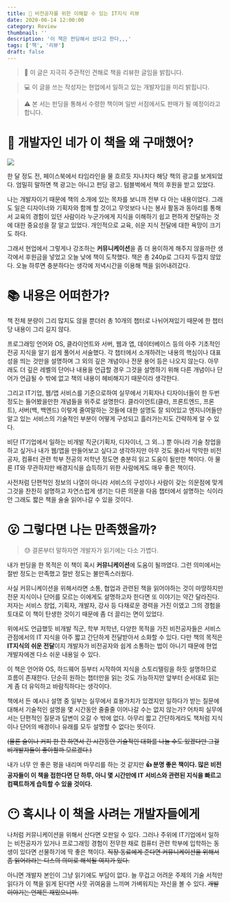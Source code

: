 ```yaml
---
title: 📖 비전공자를 위한 이해할 수 있는 IT지식 리뷰
date: 2020-06-14 12:00:00
category: Review
thumbnail: ''
description: '이 책은 펀딩해서 샀다고 한다,,,'
tags: ['책', '리뷰']
draft: false
---
```


> 📖 이 글은 지극히 주관적인 견해로 책을 리뷰한 글임을 밝힙니다.

> 💻 이 글을 쓰는 작성자는 현업에서 일하고 있는 개발자임을 미리 밝힙니다.

> ⚠️ 본 서는 펀딩을 통해서 수령한 책이며 일반 서점에서도 판매가 될 예정이라고 합니다.

# 🤔 개발자인 네가 이 책을 왜 구매했어?

![](<https://images.velog.io/images/hexdrinker/post/15bb2408-cfdb-4735-8bbe-07dcbc168b4b/book%20(1).jpeg>)

한 달 정도 전, 페이스북에서 타임라인을 물 흐르듯 지나치다 해당 책의 광고를 보게되었다. 엄밀히 말하면 책 광고는 아니고 펀딩 광고. 텀블벅에서 책의 후원을 받고 있었다.

나는 개발자이기 때문에 책의 소개에 있는 목차를 보니까 전부 다 아는 내용이었다. 그래도 일은 디자이너와 기획자와 함께 할 것이고 무엇보다 나는 봉사 활동과 동아리를 통해서 교육의 경험이 있던 사람이라 누군가에게 지식을 이해하기 쉽고 편하게 전달하는 것에 대한 중요성을 잘 알고 있었다. 개인적으로 교육, 쉬운 지식 전달에 대한 욕망이 크기도 하다.

그래서 현업에서 그렇게나 강조하는 **커뮤니케이션**을 좀 더 용이하게 해주지 않을까란 생각에서 후원금을 넣었고 오늘 낮에 책이 도착했다. 책은 총 240p로 그다지 두껍지 않았다. 오늘 하루면 충분하다는 생각에 저녁시간을 이용해 책을 읽어내려갔다.

# 📚 내용은 어떠한가?

책 전체 분량이 그리 많지도 않을 뿐더러 총 10개의 챕터로 나뉘어져있기 때문에 한 챕터당 내용이 그리 길지 않다.

프로그래밍 언어와 OS, 클라이언트와 서버, 웹과 앱, 데이터베이스 등의 아주 기초적인 전공 지식을 알기 쉽게 풀어서 서술했다. 각 챕터에서 소개하려는 내용의 핵심이나 대표성을 띄는 것만을 설명하며 그 외의 깊은 개념이나 전문 용어 등은 나오지 않는다. 아무래도 더 깊은 레벨의 단어나 내용을 언급할 경우 그것을 설명하기 위해 다른 개념이나 단어가 언급될 수 밖에 없고 책의 내용이 헤비해지기 때문이라 생각한다.

그리고 IT기업, 웹/앱 서비스를 기준으로하여 실무에서 기획자나 디자이너들이 한 두번 정도는 들어봤을만한 개념들을 위주로 설명한다. 클라이언트(클라, 프론트엔드, 프론트), 서버(백, 백엔드) 이렇게 줄여말하는 것들에 대한 설명도 잘 되어있고 엔지니어들만 알고 있는 서비스의 기술적인 부분이 어떻게 구성되고 흘러가는지도 간략하게 알 수 있다.

비단 IT기업에서 일하는 비개발 직군(기획자, 디자이너, 그 외...) 뿐 아니라 기술 창업을 하고 싶거나 내가 웹/앱을 만들어보고 싶다고 생각하지만 아무 것도 몰라서 막막한 비전공자, 컴퓨터 관련 학부 전공의 저학년 정도면 충분히 읽고 도움이 될만한 책이다. 아 물론 IT와 무관하지만 배경지식을 습득하기 위한 사람에게도 매우 좋은 책이다.

사전처럼 단편적인 정보의 나열이 아니라 서비스의 구성이나 사람이 갖는 의문점에 맞게 그것을 찬찬히 설명하고 자연스럽게 생기는 다른 의문을 다음 챕터에서 설명하는 식이라 안 그래도 짧은 책을 술술 읽어나갈 수 있을 것이다.

# 😮 그렇다면 나는 만족했을까?

> 😓 결론부터 말하자면 개발자가 읽기에는 다소 가볍다.

내가 펀딩을 한 목적은 이 책이 혹시 **커뮤니케이션**에 도움이 될까였다. 그런 의미에서는 절반 정도는 만족했고 절반 정도는 불만족스러웠다.

사실 커뮤니케이션을 위해서라면 소통, 협업과 관련된 책을 읽어야하는 것이 마땅하지만 전문 지식이나 단어를 모르는 이에게도 설명하고자 한다면 또 이야기는 약간 달라진다. 저자는 서비스 창업, 기획자, 개발자, 강사 등 다채로운 경력을 가진 이였고 그의 경험을 토대로 이 책이 탄생한 것이기 때문에 좀 더 끌리는 면이 있었다.

위에서도 언급했듯 비개발 직군, 학부 저학년, 다양한 목적을 가진 비전공자들은 서비스 관점에서의 IT 지식을 아주 짧고 간단하게 전달받아서 소화할 수 있다. 다만 책의 목적은 **IT지식의 쉬운 전달**이지 개발자가 비전공자와 쉽게 소통하는 법이 아니기 때문에 현업 개발자에겐 다소 쉬운 내용일 수 있다.

이 책은 언어와 OS, 하드웨어 등부터 시작하여 지식을 스토리텔링을 하듯 설명하므로 흐름이 존재한다. 단순히 원하는 챕터만을 읽는 것도 가능하지만 앞부터 순서대로 읽는 게 좀 더 유익하고 바람직하다는 생각이다.

책에서 든 예시나 설명 중 일부는 실무에서 효용가치가 있겠지만 일하다가 받는 질문에 대해서 기술적인 설명을 몇 시간동안 줄줄줄 이어나갈 수는 없지 않는가? 어차피 실무에서는 단편적인 질문과 답변이 오갈 수 밖에 없다. 아무리 짧고 간단하게라도 책처럼 지식이나 단어의 배경이나 유래를 모두 설명할 수 없다는 뜻이다.

~~(물론 술이나 커피 한 잔 하면서 긴 시간동안 기술적인 대화를 나눌 수도 있겠다만 그걸 비개발자들이 좋아할까 모르겠다.)~~

내가 너무 안 좋은 평을 내리며 마무리를 하는 것 같지만
**👍 분명 좋은 책이다. 많은 비전공자들이 이 책을 접한다면 단 하루, 아니 몇 시간만에 IT 서비스와 관련된 지식을 빠르고 컴팩트하게 습득할 수 있을 것이다.**

# 😶 혹시나 이 책을 사려는 개발자들에게

나처럼 커뮤니케이션을 위해서 산다면 오판일 수 있다. 그러나 주위에 IT기업에서 일하는 비전공자가 있거나 프로그래밍 경험이 전무한 채로 컴퓨터 관련 학부에 입학하는 동생이 있다면 선물하기에 딱 좋은 책이다. ~~직장 동료에게 준다면 커뮤니케이션을 위해서 좀 읽어라라는 디스의 의미로 해석될 여지가 있다.~~

아니면 개발자 본인이 그냥 읽기에도 부담이 없다. 늘 무겁고 어려운 주제의 기술 서적만 읽다가 이 책을 읽게 된다면 사뭇 귀여움을 느끼며 가벼워지는 자신을 볼 수 있다. ~~개발 이야기는 언제든 재밌으니까.~~
